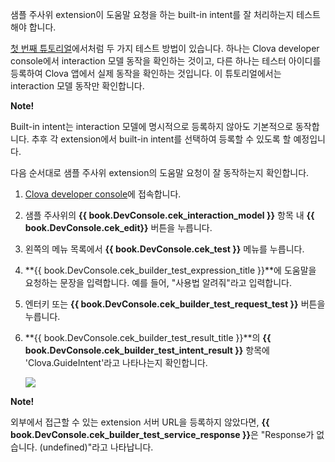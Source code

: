 샘플 주사위 extension이 도움말 요청을 하는 built-in intent를 잘 처리하는지 테스트해야 합니다.

[첫 번째 튜토리얼](/CEK/Tutorials/Build_Simple_Extension.md)에서처럼 두 가지 테스트 방법이 있습니다. 하나는 Clova developer console에서 interaction 모델 동작을 확인하는 것이고, 다른 하나는 테스터 아이디를 등록하여 Clova 앱에서 실제 동작을 확인하는 것입니다.
이 튜토리얼에서는 interaction 모델 동작만 확인합니다.

<div class="note">
  <p><strong>Note!</strong></p>
  <p>Built-in intent는 interaction 모델에 명시적으로 등록하지 않아도 기본적으로 동작합니다.
  추후 각 extension에서 built-in intent를 선택하여 등록할 수 있도록 할 예정입니다.</p>
</div>

다음 순서대로 샘플 주사위 extension의 도움말 요청이 잘 동작하는지 확인합니다.
1. <a href="https://developers.naver.com/console/clova/cek/#/list" target="_blank">Clova developer console</a>에 접속합니다.
2. 샘플 주사위의 **{{ book.DevConsole.cek_interaction_model }}** 항목 내 **{{ book.DevConsole.cek_edit}}** 버튼을 누릅니다.
3. 왼쪽의 메뉴 목록에서 **{{ book.DevConsole.cek_test }}** 메뉴를 누릅니다.
4. **{{ book.DevConsole.cek_builder_test_expression_title }}**에 도움말을 요청하는 문장을 입력합니다. 예를 들어, "사용법 알려줘"라고 입력합니다.
5. 엔터키 또는 **{{ book.DevConsole.cek_builder_test_request_test }}** 버튼을 누릅니다.
6. **{{ book.DevConsole.cek_builder_test_result_title }}**의 **{{ book.DevConsole.cek_builder_test_intent_result }}** 항목에 'Clova.GuideIntent'라고 나타나는지 확인합니다.

	<img src="/CEK/Resources/Images/CEK_Tutorial_Builtin_Intent_Test.png" style="max-width:800px;"/>

  <div class="note">
	<p><strong>Note!</strong></p>
	<p>외부에서 접근할 수 있는 extension 서버 URL을 등록하지 않았다면, <strong>{{ book.DevConsole.cek_builder_test_service_response }}</strong>은 "Response가 없습니다. (undefined)"라고 나타납니다.</p>
	</div>
